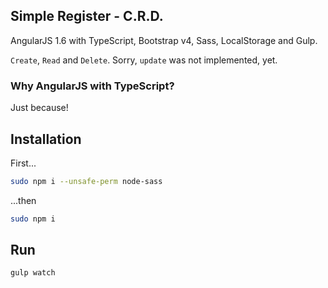 ## Simple Register - C.R.D.
AngularJS 1.6 with TypeScript, Bootstrap v4, Sass, LocalStorage and Gulp.

`Create`, `Read` and `Delete`.
Sorry, `update` was not implemented, yet.

### Why AngularJS with TypeScript?
Just because!

## Installation
First...
```bash
sudo npm i --unsafe-perm node-sass
```
...then
```bash
sudo npm i
```

## Run
```bash
gulp watch
```
